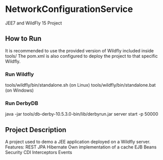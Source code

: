 # NetworkConfigurationService
JEE7 and WildFly 15 Project

## How to Run
It is recommended to use the provided version of Wildfly included inside tools/
The pom.xml is also configured to deploy the project to that specific Wildfly.

### Run Wildfly
tools/wildfly/bin/standalone.sh 	(on Linux)
tools/wildfly/bin/standalone.bat	(on Windows)

### Run DerbyDB
java -jar tools/db-derby-10.5.3.0-bin/lib/derbyrun.jar server start -p 50000

## Project Description
A project used to demo a JEE application deployed on a Wildfly server.
Features:
  REST
  JPA
    Hibernate
    Own implementation of a cache
  EJB
    Beans
    Security
  CDI
    Interceptors
    Events
